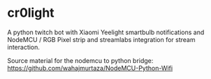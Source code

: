 # cr0light
A python twitch bot with Xiaomi Yeelight smartbulb notifications and NodeMCU / RGB Pixel strip and streamlabs integration for stream interaction.

Source material for the nodemcu to python bridge: https://github.com/wahajmurtaza/NodeMCU-Python-Wifi
